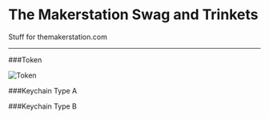 The Makerstation Swag and Trinkets
============

Stuff for themakerstation.com

----
###Token  

![Token](https://github.com/tanju-b/Makerstation/blob/master/MakerStn%20Token.JPG)



###Keychain Type A


###Keychain Type B

